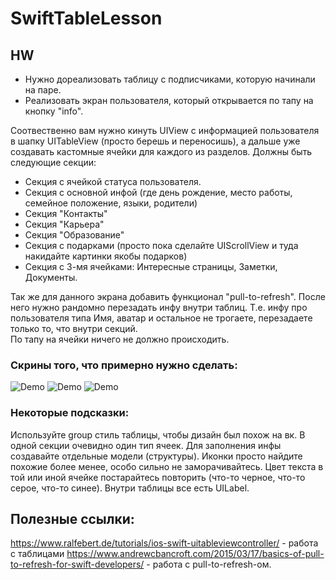 # SwiftTableLesson

## HW 
* Нужно дореализовать таблицу с подписчиками, которую начинали на паре.
* Реализовать экран пользователя, который открывается по тапу на кнопку "info". 

Соотвественно вам нужно кинуть UIView с информацией пользователя в шапку UITableView (просто берешь и переносишь), а дальше уже создавать кастомные ячейки для каждого из разделов. 
Должны быть следующие секции: 
* Секция с ячейкой статуса пользователя. 
* Секция с основной инфой (где день рождение, место работы, семейное положение, языки, родители)
* Секция "Контакты" 
* Секция "Карьера"
* Секция "Образование"
* Секция с подарками (просто пока сделайте UIScrollView и туда накидайте картинки якобы подарков) 
* Секция с 3-мя ячейками: Интересные страницы, Заметки, Документы. 

Так же для данного экрана добавить функционал "pull-to-refresh". После него нужно рандомно перезадать инфу внутри таблиц. 
Т.е. инфу про пользователя типа Имя, аватар и остальное не трогаете, перезадаете только то, что внутри секций.  
По тапу на ячейки ничего не должно происходить.

### Скрины того, что примерно нужно сделать:

<img src="https://raw.githubusercontent.com/ZalyalovIldar/SwiftTableLesson/master/1.jpg" alt="Demo" />

<img src="https://raw.githubusercontent.com/ZalyalovIldar/SwiftTableLesson/master/2.jpg" alt="Demo" />

<img src="https://raw.githubusercontent.com/ZalyalovIldar/SwiftTableLesson/master/3.jpg" alt="Demo" />

### Некоторые подсказки: 
Используйте group стиль таблицы, чтобы дизайн был похож на вк. 
В одной секции очевидно один тип ячеек. 
Для заполнения инфы создавайте отдельные модели (структуры). 
Иконки просто найдите похожие более менее, особо сильно не заморачивайтесь. 
Цвет текста в той или иной ячейке постарайтесь повторить (что-то черное, что-то серое, что-то синее). 
Внутри таблицы все есть UILabel. 

## Полезные ссылки: 
https://www.ralfebert.de/tutorials/ios-swift-uitableviewcontroller/ - работа с таблицами 
https://www.andrewcbancroft.com/2015/03/17/basics-of-pull-to-refresh-for-swift-developers/ - работа с pull-to-refresh-ом. 
